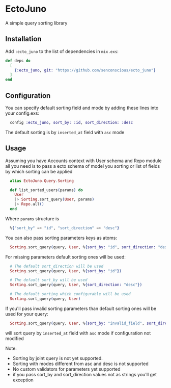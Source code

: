 # EctoJuno
A simple query sorting library

## Installation

Add `:ecto_juno` to the list of dependencies in `mix.exs`:

```elixir
def deps do
  [
    {:ecto_juno, git: "https://github.com/senconscious/ecto_juno"}
  ]
end
```

## Configuration

You can specify default sorting field and mode by adding these lines into your config.exs:

```elixir
  config :ecto_juno, sort_by: :id, sort_direction: :desc
```

The default sorting is by `inserted_at` field with `asc` mode

## Usage

Assuming you have Accounts context with User schema and Repo module all you need is to pass a ecto schema of model you sorting or list of fields by which sorting can be applied

```elixir
  alias EctoJuno.Query.Sorting

  def list_sorted_users(params) do
    User
    |> Sorting.sort_query(User, params)
    |> Repo.all()
  end
```

Where `params` structure is 

```elixir
  %{"sort_by" => "id", "sort_direction" => "desc"}
```

You can also pass sorting parameters keys as atoms:

```elixir
  Sorting.sort_query(query, User, %{sort_by: "id", sort_direction: "desc"})
```

For missing parameters default sorting ones will be used:

```elixir
  # The default sort_direction will be used
  Sorting.sort_query(query, User, %{sort_by: "id"})

  # The default sort_by will be used
  Sorting.sort_query(query, User, %{sort_direction: "desc"})

  # The default sorting which configurable will be used
  Sorting.sort_query(query, User)
```

If you'll pass invalid sorting parameters than default sorting ones will be used for your query:
```elixir
  Sorting.sort_query(query, User, %{sort_by: "invalid_field", sort_direction: "invalid_mode"})
```
will sort query by `inserted_at` field with `asc` mode if configuration not modified

Note:
- Sorting by joint query is not yet supported.
- Sorting with modes different from asc and desc is not supported
- No custom validators for parameters yet supported
- if you pass sort_by and sort_direction values not as strings you'll get exception
